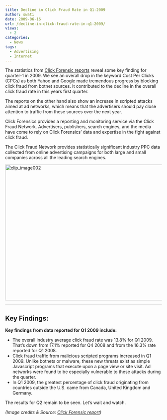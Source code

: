 ```yaml
---
title: Decline in Click Fraud Rate in Q1-2009
author: swati
date: 2009-06-16
url: /decline-in-click-fraud-rate-in-q1-2009/
views:
  - 2
categories:
  - News
tags:
  - Advertising
  - Internet
---
```

The statistics from <a href="http://www.clickforensics.com/resources/click-fraud-index.html" onclick="_gaq.push(['_trackEvent', 'outbound-article', 'http://www.clickforensics.com/resources/click-fraud-index.html', 'Click Forensic reports']);" >Click Forensic reports</a> reveal some key finding for quarter-1 in 2009. We see an overall drop in the keyword Cost Per Clicks (CPCs) as both Yahoo and Google made tremendous progress by blocking click fraud from botnet sources. It contributed to the decline in the overall click fraud rate in this years first quarter.

The reports on the other hand also show an increase in scripted attacks aimed at ad networks, which means that the advertisers should pay close attention to traffic from these sources over the next year.

Click Forensics provides a reporting and monitoring service via the Click Fraud Network. Advertisers, publishers, search engines, and the media have come to rely on Click Forensics’ data and expertise in the fight against click fraud.

The Click Fraud Network provides statistically significant industry PPC data collected from online advertising campaigns for both large and small companies across all the leading search engines.

<img class="wp-image-52669" style="float: none;margin-left: auto;margin-right: auto" src="http://cdn.devilsworkshop.org/files/2009/06/clip-image00222.jpg" border="0" alt="clip_image002" hspace="12" width="580" height="436" />

** **

## Key Findings:

**Key findings from data reported for Q1 2009 include:**

  * The overall industry average click fraud rate was 13.8% for Q1 2009. That’s down from 17.1% reported for Q4 2008 and from the 16.3% rate reported for Q1 2008.
  * Click fraud traffic from malicious scripted programs increased in Q1 2009. Unlike botnets or malware, these new threats exist as simple Javascript programs that execute upon a page view or site visit. Ad networks were found to be especially vulnerable to these attacks during the quarter.
  * In Q1 2009, the greatest percentage of click fraud originating from countries outside the U.S. came from Canada, United Kingdom and Germany.

The results for Q2 remain to be seen. Let’s wait and watch.

*(Image credits & Source: *<a href="http://www.clickforensics.com/resources/click-fraud-index.html" onclick="_gaq.push(['_trackEvent', 'outbound-article', 'http://www.clickforensics.com/resources/click-fraud-index.html', 'Click Forensic report']);" ><em>Click Forensic report</em></a>*)*
